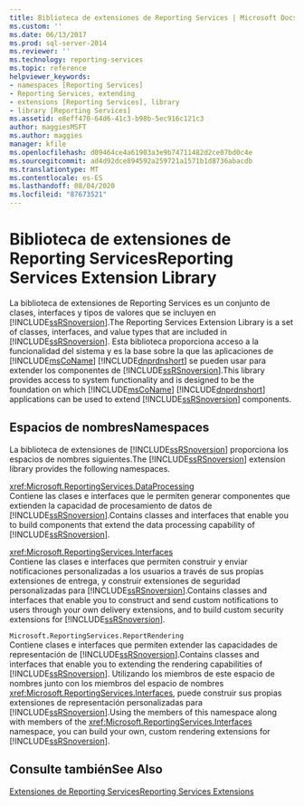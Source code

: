 ```yaml
---
title: Biblioteca de extensiones de Reporting Services | Microsoft Docs
ms.custom: ''
ms.date: 06/13/2017
ms.prod: sql-server-2014
ms.reviewer: ''
ms.technology: reporting-services
ms.topic: reference
helpviewer_keywords:
- namespaces [Reporting Services]
- Reporting Services, extending
- extensions [Reporting Services], library
- library [Reporting Services]
ms.assetid: e8eff470-64d6-41c3-b98b-5ec916c121c3
author: maggiesMSFT
ms.author: maggies
manager: kfile
ms.openlocfilehash: d09464ce4a61903a3e9b74711482d2ce07bd0c4e
ms.sourcegitcommit: ad4d92dce894592a259721a1571b1d8736abacdb
ms.translationtype: MT
ms.contentlocale: es-ES
ms.lasthandoff: 08/04/2020
ms.locfileid: "87673521"
---
```

# <a name="reporting-services-extension-library"></a><span data-ttu-id="2fd6b-102">Biblioteca de extensiones de Reporting Services</span><span class="sxs-lookup"><span data-stu-id="2fd6b-102">Reporting Services Extension Library</span></span>
  <span data-ttu-id="2fd6b-103">La biblioteca de extensiones de Reporting Services es un conjunto de clases, interfaces y tipos de valores que se incluyen en [!INCLUDE[ssRSnoversion](../../includes/ssrsnoversion-md.md)].</span><span class="sxs-lookup"><span data-stu-id="2fd6b-103">The Reporting Services Extension Library is a set of classes, interfaces, and value types that are included in [!INCLUDE[ssRSnoversion](../../includes/ssrsnoversion-md.md)].</span></span> <span data-ttu-id="2fd6b-104">Esta biblioteca proporciona acceso a la funcionalidad del sistema y es la base sobre la que las aplicaciones de [!INCLUDE[msCoName](../../includes/msconame-md.md)] [!INCLUDE[dnprdnshort](../../includes/dnprdnshort-md.md)] se pueden usar para extender los componentes de [!INCLUDE[ssRSnoversion](../../includes/ssrsnoversion-md.md)].</span><span class="sxs-lookup"><span data-stu-id="2fd6b-104">This library provides access to system functionality and is designed to be the foundation on which [!INCLUDE[msCoName](../../includes/msconame-md.md)] [!INCLUDE[dnprdnshort](../../includes/dnprdnshort-md.md)] applications can be used to extend [!INCLUDE[ssRSnoversion](../../includes/ssrsnoversion-md.md)] components.</span></span>  
  
## <a name="namespaces"></a><span data-ttu-id="2fd6b-105">Espacios de nombres</span><span class="sxs-lookup"><span data-stu-id="2fd6b-105">Namespaces</span></span>  
 <span data-ttu-id="2fd6b-106">La biblioteca de extensiones de [!INCLUDE[ssRSnoversion](../../includes/ssrsnoversion-md.md)] proporciona los espacios de nombres siguientes.</span><span class="sxs-lookup"><span data-stu-id="2fd6b-106">The [!INCLUDE[ssRSnoversion](../../includes/ssrsnoversion-md.md)] extension library provides the following namespaces.</span></span>  
  
 <xref:Microsoft.ReportingServices.DataProcessing>  
 <span data-ttu-id="2fd6b-107">Contiene las clases e interfaces que le permiten generar componentes que extienden la capacidad de procesamiento de datos de [!INCLUDE[ssRSnoversion](../../includes/ssrsnoversion-md.md)].</span><span class="sxs-lookup"><span data-stu-id="2fd6b-107">Contains classes and interfaces that enable you to build components that extend the data processing capability of [!INCLUDE[ssRSnoversion](../../includes/ssrsnoversion-md.md)].</span></span>  
  
 <xref:Microsoft.ReportingServices.Interfaces>  
 <span data-ttu-id="2fd6b-108">Contiene las clases e interfaces que permiten construir y enviar notificaciones personalizadas a los usuarios a través de sus propias extensiones de entrega, y construir extensiones de seguridad personalizadas para [!INCLUDE[ssRSnoversion](../../includes/ssrsnoversion-md.md)].</span><span class="sxs-lookup"><span data-stu-id="2fd6b-108">Contains classes and interfaces that enable you to construct and send custom notifications to users through your own delivery extensions, and to build custom security extensions for [!INCLUDE[ssRSnoversion](../../includes/ssrsnoversion-md.md)].</span></span>  
  
 `Microsoft.ReportingServices.ReportRendering`  
 <span data-ttu-id="2fd6b-109">Contiene clases e interfaces que permiten extender las capacidades de representación de [!INCLUDE[ssRSnoversion](../../includes/ssrsnoversion-md.md)].</span><span class="sxs-lookup"><span data-stu-id="2fd6b-109">Contains classes and interfaces that enable you to extending the rendering capabilities of [!INCLUDE[ssRSnoversion](../../includes/ssrsnoversion-md.md)].</span></span> <span data-ttu-id="2fd6b-110">Utilizando los miembros de este espacio de nombres junto con los miembros del espacio de nombres <xref:Microsoft.ReportingServices.Interfaces>, puede construir sus propias extensiones de representación personalizadas para [!INCLUDE[ssRSnoversion](../../includes/ssrsnoversion-md.md)].</span><span class="sxs-lookup"><span data-stu-id="2fd6b-110">Using the members of this namespace along with members of the <xref:Microsoft.ReportingServices.Interfaces> namespace, you can build your own, custom rendering extensions for [!INCLUDE[ssRSnoversion](../../includes/ssrsnoversion-md.md)].</span></span>  
  
## <a name="see-also"></a><span data-ttu-id="2fd6b-111">Consulte también</span><span class="sxs-lookup"><span data-stu-id="2fd6b-111">See Also</span></span>  
 [<span data-ttu-id="2fd6b-112">Extensiones de Reporting Services</span><span class="sxs-lookup"><span data-stu-id="2fd6b-112">Reporting Services Extensions</span></span>](reporting-services-extensions.md)  
  
  
